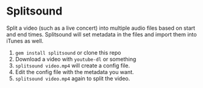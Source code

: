 # Splitsound

Split a video (such as a live concert) into multiple audio files based on start and end times. Splitsound will set metadata in the files and import them into iTunes as well.

1. `gem install splitsound` or clone this repo
2. Download a video with `youtube-dl` or something
3. `splitsound video.mp4` will create a config file.
4. Edit the config file with the metadata you want.
5. `splitsound video.mp4` again to split the video.
